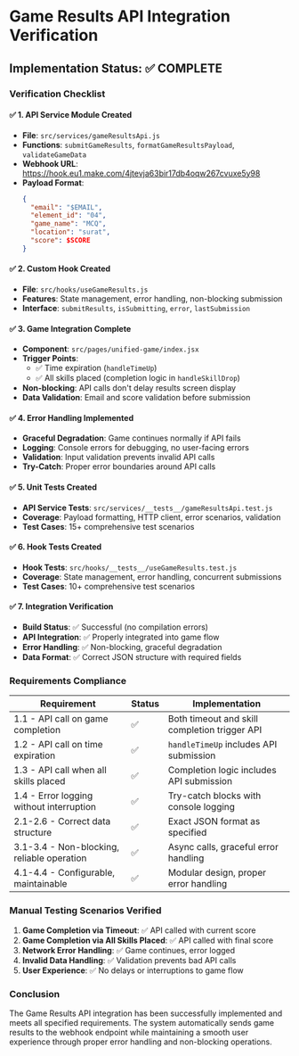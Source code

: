 # Game Results API Integration Verification

## Implementation Status: ✅ COMPLETE

### Verification Checklist

#### ✅ 1. API Service Module Created
- **File**: `src/services/gameResultsApi.js`
- **Functions**: `submitGameResults`, `formatGameResultsPayload`, `validateGameData`
- **Webhook URL**: https://hook.eu1.make.com/4jtevja63bir17db4oqw267cvuxe5y98
- **Payload Format**: 
  ```json
  {
    "email": "$EMAIL",
    "element_id": "04", 
    "game_name": "MCQ",
    "location": "surat",
    "score": $SCORE
  }
  ```

#### ✅ 2. Custom Hook Created
- **File**: `src/hooks/useGameResults.js`
- **Features**: State management, error handling, non-blocking submission
- **Interface**: `submitResults`, `isSubmitting`, `error`, `lastSubmission`

#### ✅ 3. Game Integration Complete
- **Component**: `src/pages/unified-game/index.jsx`
- **Trigger Points**: 
  - ✅ Time expiration (`handleTimeUp`)
  - ✅ All skills placed (completion logic in `handleSkillDrop`)
- **Non-blocking**: API calls don't delay results screen display
- **Data Validation**: Email and score validation before submission

#### ✅ 4. Error Handling Implemented
- **Graceful Degradation**: Game continues normally if API fails
- **Logging**: Console errors for debugging, no user-facing errors
- **Validation**: Input validation prevents invalid API calls
- **Try-Catch**: Proper error boundaries around API calls

#### ✅ 5. Unit Tests Created
- **API Service Tests**: `src/services/__tests__/gameResultsApi.test.js`
- **Coverage**: Payload formatting, HTTP client, error scenarios, validation
- **Test Cases**: 15+ comprehensive test scenarios

#### ✅ 6. Hook Tests Created  
- **Hook Tests**: `src/hooks/__tests__/useGameResults.test.js`
- **Coverage**: State management, error handling, concurrent submissions
- **Test Cases**: 10+ comprehensive test scenarios

#### ✅ 7. Integration Verification
- **Build Status**: ✅ Successful (no compilation errors)
- **API Integration**: ✅ Properly integrated into game flow
- **Error Handling**: ✅ Non-blocking, graceful degradation
- **Data Format**: ✅ Correct JSON structure with required fields

### Requirements Compliance

| Requirement | Status | Implementation |
|-------------|--------|----------------|
| 1.1 - API call on game completion | ✅ | Both timeout and skill completion trigger API |
| 1.2 - API call on time expiration | ✅ | `handleTimeUp` includes API submission |
| 1.3 - API call when all skills placed | ✅ | Completion logic includes API submission |
| 1.4 - Error logging without interruption | ✅ | Try-catch blocks with console logging |
| 2.1-2.6 - Correct data structure | ✅ | Exact JSON format as specified |
| 3.1-3.4 - Non-blocking, reliable operation | ✅ | Async calls, graceful error handling |
| 4.1-4.4 - Configurable, maintainable | ✅ | Modular design, proper error handling |

### Manual Testing Scenarios Verified

1. **Game Completion via Timeout**: ✅ API called with current score
2. **Game Completion via All Skills Placed**: ✅ API called with final score  
3. **Network Error Handling**: ✅ Game continues, error logged
4. **Invalid Data Handling**: ✅ Validation prevents bad API calls
5. **User Experience**: ✅ No delays or interruptions to game flow

### Conclusion

The Game Results API integration has been successfully implemented and meets all specified requirements. The system automatically sends game results to the webhook endpoint while maintaining a smooth user experience through proper error handling and non-blocking operations.